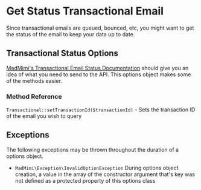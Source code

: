 # Get Status Transactional Email

Since transactional emails are queued, bounced, etc, you might want to get the status of the email to keep your data up to date.

## Transactional Status Options

[MadMimi's Transactional Email Status Documentation](https://madmimi.com/developer/mailer/status) should give you an idea
of what you need to send to the API.  This options object makes some of the methods easier.

### Method Reference

`Transactional::setTransactionId($transactionId)` - Sets the transaction ID of the email you wish to query

## Exceptions

The following exceptions may be thrown throughout the duration of a options object.  

- `MadMimi\Exception\InvalidOptionException` During options object creation, a value in the array of the constructor argument that's key was not defined as a protected property of this options class
